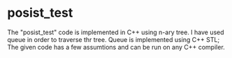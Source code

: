 # posist_test

The "posist_test" code is implemented in C++ using n-ary tree.
I have used queue in order to traverse thr tree. Queue is implemented using C++ STL;
The given code has a few assumtions and can be run on any C++ compiler.
